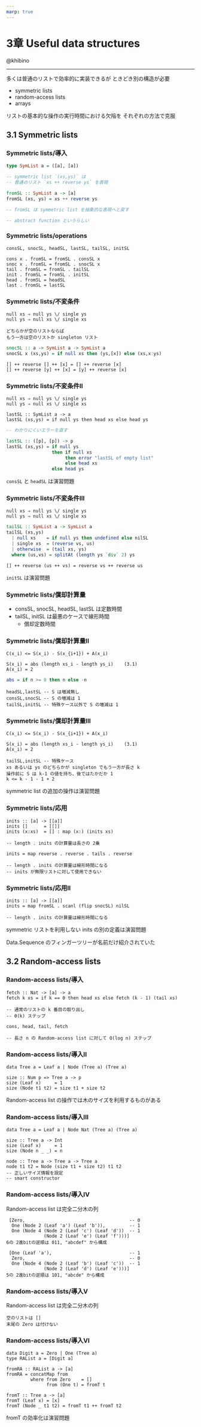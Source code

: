 ```yaml
---
marp: true
---
```

<!-- theme: gaia -->
<!-- template: invert -->
<!-- page_number: true -->
<!-- paginate: true -->
<!-- headingDivider: 3 -->
<!--
style: |
    h1, h2, h3, h4, h5, header, footer {
	    color: white;
	}
	section {
	    background-color: black;
        color: white;
	}
 -->

# 3章 Useful data structures

@khibino

---

多くは普通のリストで効率的に実装できるが
ときどき別の構造が必要

* symmetric lists
* random-access lists
* arrays

リストの基本的な操作の実行時間における欠陥を
それぞれの方法で克服


## 3.1 Symmetric lists


### Symmetric lists/導入

```haskell
type SymList a = ([a], [a])

-- symmetric list `(xs,ys)` は
-- 普通のリスト `xs ++ reverse ys` を表現
```

```haskell
fromSL :: SymList a -> [a]
fromSL (xs, ys) = xs ++ reverse ys

-- fromSL は symmetric list を抽象的な表現へと戻す

-- abstract function というらしい
```


### Symmetric lists/operations

```
consSL, snocSL, headSL, lastSL, tailSL, initSL
```

```
cons x . fromSL = fromSL . consSL x
snoc x . fromSL = fromSL . snocSL x
tail . fromSL = fromSL . tailSL
init . fromSL = fromSL . initSL
head . fromSL = headSL
last . fromSL = lastSL
```


### Symmetric lists/不変条件

```
null xs ⇒ null ys \/ single ys
null ys ⇒ null xs \/ single xs

どちらかが空のリストならば
もう一方は空のリストか singleton リスト
```

```haskell
snocSL :: a -> SymList a -> SymList a
snocSL x (xs,ys) = if null xs then (ys,[x]) else (xs,x:ys)
```

```
[] ++ reverse [] ++ [x] = [] ++ reverse [x]
[] ++ reverse [y] ++ [x] = [y] ++ reverse [x]
```


### Symmetric lists/不変条件II

```
null xs ⇒ null ys \/ single ys
null ys ⇒ null xs \/ single xs
```

```
lastSL :: SymList a -> a
lastSL (xs,ys) = if null ys then head xs else head ys
```

```haskell
-- わかりにくいエラーを直す

lastSL :: ([p], [p]) -> p
lastSL (xs,ys) = if null ys
                 then if null xs
                      then error "lastSL of empty list"
                      else head xs
                 else head ys
```

`consSL` と `headSL` は演習問題


### Symmetric lists/不変条件III

```
null xs ⇒ null ys \/ single ys
null ys ⇒ null xs \/ single xs
```

```haskell
tailSL :: SymList a -> SymList a
tailSL (xs,ys)
  | null xs    = if null ys then undefined else nilSL
  | single xs  = (reverse vs, us)
  | otherwise  = (tail xs, ys)
  where (us,vs) = splitAt (length ys `div` 2) ys
```

```
[] ++ reverse (us ++ vs) = reverse vs ++ reverse us
```

`initSL` は演習問題


### Symmetric lists/償却計算量

* consSL, snocSL, headSL, lastSL は定数時間
* tailSL, initSL は最悪のケースで線形時間
    - 償却定数時間

### Symmetric lists/償却計算量II

```
C(x_i) <= S(x_i) - S(x_{i+1}) + A(x_i)

S(x_i) = abs (length xs_i - length ys_i)    (3.1)
A(x_i) = 2
```

```haskell
abs = if n >= 0 then n else -n
```

```
headSL,lastSL -- S は増減無し
consSL,snocSL -- S の増減は 1
tailSL,initSL -- 特殊ケース以外で S の増減は 1
```


### Symmetric lists/償却計算量III

```
C(x_i) <= S(x_i) - S(x_{i+1}) + A(x_i)

S(x_i) = abs (length xs_i - length ys_i)    (3.1)
A(x_i) = 2
```

```
tailSL,initSL -- 特殊ケース
xs あるいは ys のどちらかが singleton でもう一方が長さ k
操作前に S は k-1 の値を持ち、後ではたかだか 1
k <= k - 1 - 1 + 2
```

symmetric list の追加の操作は演習問題

### Symmetric lists/応用

```
inits :: [a] -> [[a]]
inits []      = [[]]
inits (x:xs)  = [] : map (x:) (inits xs)

-- length . inits の計算量は長さの 2乗
```

```
inits = map reverse . reverse . tails . reverse

-- length . inits の計算量は線形時間になる
-- inits が無限リストに対して使用できない
```

### Symmetric lists/応用II

```
inits :: [a] -> [[a]]
inits = map fromSL . scanl (flip snocSL) nilSL

-- length . inits の計算量は線形時間になる
```

symmetric リストを利用しない inits の別の定義は演習問題

Data.Sequence のフィンガーツリーが名前だけ紹介されていた


## 3.2 Random-access lists

### Random-access lists/導入

```
fetch :: Nat -> [a] -> a
fetch k xs = if k == 0 then head xs else fetch (k - 1) (tail xs)

-- 通常のリストの k 番目の取り出し
-- θ(k) ステップ
```

```
cons, head, tail, fetch

-- 長さ n の Random-access list に対して O(log n) ステップ
```

### Random-access lists/導入II

```
data Tree a = Leaf a | Node (Tree a) (Tree a)

size :: Num p => Tree a -> p
size (Leaf x)     = 1
size (Node t1 t2) = size t1 + size t2
```

Random-access list の操作では木のサイズを利用するものがある


### Random-access lists/導入III

```
data Tree a = Leaf a | Node Nat (Tree a) (Tree a)

size :: Tree a -> Int
size (Leaf x)     = 1
size (Node n _ _) = n

node :: Tree a -> Tree a -> Tree a
node t1 t2 = Node (size t1 + size t2) t1 t2
-- 正しいサイズ情報を設定
-- smart constructor
```

### Random-access lists/導入IV

Random-access list は完全二分木の列

```
 [Zero,                                       -- 0
  One (Node 2 (Leaf 'a') (Leaf 'b')),         -- 1
  One (Node 4 (Node 2 (Leaf 'c') (Leaf 'd'))  -- 1
              (Node 2 (Leaf 'e') (Leaf 'f')))]
6の 2進bitの逆順は 011, "abcdef" から構成
```

```
 [One (Leaf 'a'),                             -- 1
  Zero,                                       -- 0
  One (Node 4 (Node 2 (Leaf 'b') (Leaf 'c'))  -- 1
              (Node 2 (Leaf 'd') (Leaf 'e')))]
5の 2進bitの逆順は 101, "abcde" から構成
```

### Random-access lists/導入V

Random-access list は完全二分木の列

```
空のリストは []
末尾の Zero は付けない
```

### Random-access lists/導入VI

```
data Digit a = Zero | One (Tree a)
type RAList a = [Digit a]
```

```
fromRA :: RAList a -> [a]
fromRA = concatMap from
         where from Zero    = []
               from (One t) = fromT t

fromT :: Tree a -> [a]
fromT (Leaf x) = [x]
fromT (Node _ t1 t2) = fromT t1 ++ fromT t2
```

fromT の効率化は演習問題
